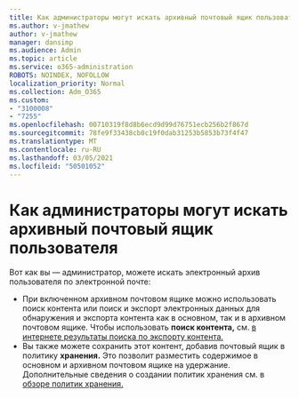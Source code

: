 ```yaml
---
title: Как администраторы могут искать архивный почтовый ящик пользователя
ms.author: v-jmathew
author: v-jmathew
manager: dansimp
ms.audience: Admin
ms.topic: article
ms.service: o365-administration
ROBOTS: NOINDEX, NOFOLLOW
localization_priority: Normal
ms.collection: Adm_O365
ms.custom:
- "3100008"
- "7255"
ms.openlocfilehash: 00710319f8d8b6ecd9d99d76751ecb256b2f867d
ms.sourcegitcommit: 78fe9f33438cb0c19f0dab31253b5853b73f4f47
ms.translationtype: MT
ms.contentlocale: ru-RU
ms.lasthandoff: 03/05/2021
ms.locfileid: "50501052"
---
```

# <a name="how-admins-can-search-a-users-archive-mailbox"></a>Как администраторы могут искать архивный почтовый ящик пользователя

Вот как вы — администратор, можете искать электронный архив пользователя по электронной почте:

* При включенном архивном почтовом  ящике  можно использовать поиск контента или поиск и экспорт электронных данных для обнаружения и экспорта контента как в основном, так и в архивном почтовом ящике. Чтобы использовать **поиск контента,** см. [в интернете результаты поиска по экспорту контента.](https://docs.microsoft.com/office365/securitycompliance/export-search-results)
* Вы также можете сохранить этот контент, добавив почтовый ящик в политику **хранения.** Это позволит разместить содержимое в основном и архивном почтовом ящике на удержание. Дополнительные сведения о создании политик хранения см. в [обзоре политик хранения.](https://docs.microsoft.com/office365/securitycompliance/retention-policies)
